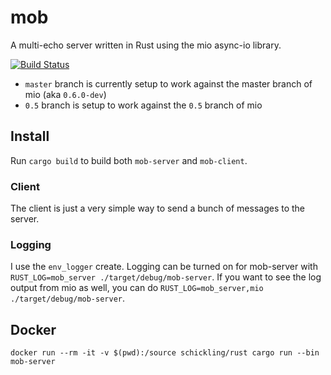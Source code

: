 # mob

A multi-echo server written in Rust using the mio async-io library.

[![Build Status](https://travis-ci.org/hjr3/mob.svg?branch=master)](https://travis-ci.org/hjr3/mob)

* `master` branch is currently setup to work against the master branch of mio (aka `0.6.0-dev`)
* `0.5` branch is setup to work against the `0.5` branch of mio

## Install

Run `cargo build` to build both `mob-server` and `mob-client`.

### Client

The client is just a very simple way to send a bunch of messages to the server.

### Logging

I use the `env_logger` create. Logging can be turned on for mob-server with `RUST_LOG=mob_server ./target/debug/mob-server`. If you want to see the log output from mio as well, you can do `RUST_LOG=mob_server,mio ./target/debug/mob-server`.

## Docker

```
docker run --rm -it -v $(pwd):/source schickling/rust cargo run --bin mob-server
```

